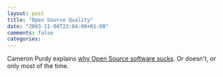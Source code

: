 ```yaml
---
layout: post
title: "Open Source Quality"
date: "2003-11-04T23:04:00+01:00"
comments: false
categories: 
---
```


<p>Cameron Purdy explains <a href="http://www.jroller.com/page/cpurdy/20031104#why_does_open_source_suck" title="/dev/null">why Open Source software sucks</a>. Or doesn't, or only most of the time.</p>

